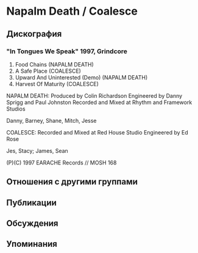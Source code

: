 # Napalm Death / Coalesce



## Дискография

### "In Tongues We Speak" 1997, Grindcore

1.  Food Chains (NAPALM DEATH)
2.  A Safe Place (COALESCE)
3.  Upward And Uninterested (Demo) (NAPALM DEATH)
4.  Harvest Of Maturity (COALESCE)

NAPALM DEATH:
Produced by Colin Richardson
Engineered by Danny Sprigg and Paul Johnston
Recorded and Mixed at Rhythm and Framework Studios

Danny, Barney, Shane, Mitch, Jesse

COALESCE:
Recorded and Mixed at Red House Studio
Engineered by Ed Rose

Jes, Stacy; James, Sean

(P)(C) 1997 EARACHE Records // MOSH 168


## Отношения с другими группами


## Публикации


## Обсуждения


## Упоминания

